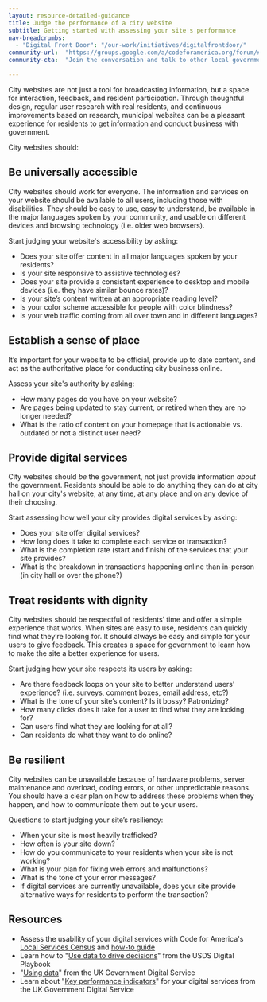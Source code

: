 ```yaml
---
layout: resource-detailed-guidance
title: Judge the performance of a city website 
subtitle: Getting started with assessing your site's performance
nav-breadcrumbs:
  - "Digital Front Door": "/our-work/initiatives/digitalfrontdoor/"
community-url:	"https://groups.google.com/a/codeforamerica.org/forum/#!forum/digital-front-door"
community-cta:	"Join the conversation and talk to other local government staff in our Digital Front Door community."

---
```


City websites are not just a tool for broadcasting information, but a space for interaction, feedback, and resident participation. Through thoughtful design, regular user research with real residents, and continuous improvements based on research, municipal websites can be a pleasant experience for residents to get information and conduct business with government. 

City websites should: 

## Be universally accessible

City websites should work for everyone. The information and services on your website should be available to all users, including those with disabilities. They should be easy to use, easy to understand, be available in the major languages spoken by your community, and usable on different devices and browsing technology (i.e. older web browsers). 

Start judging your website's accessibility by asking:
	
* Does your site offer content in all major languages spoken by your residents?
* Is your site responsive to assistive technologies?
* Does your site provide a consistent experience to desktop and mobile devices (i.e. they have similar bounce rates)?
* Is your site’s content written at an appropriate reading level?
* Is your color scheme accessible for people with color blindness?
* Is your web traffic coming from all over town and in different languages?


## Establish a sense of place
It’s important for your website to be official, provide up to date content, and act as the authoritative place for conducting city business online.

Assess your site's authority by asking:

* How many pages do you have on your website? 
* Are pages being updated to stay current, or retired when they are no longer needed?
* What is the ratio of content on your homepage that is actionable vs. outdated or not a distinct user need?


## Provide digital services
City websites should *be* the government, not just provide information *about* the government. Residents should be able to do anything they can do at city hall on your city's website, at any time, at any place and on any device of their choosing.

Start assessing how well your city provides digital services by asking:

* Does your site offer digital services?
* How long does it take to complete each service or transaction?
* What is the completion rate (start and finish) of the services that your site provides?
* What is the breakdown in transactions happening online than in-person (in city hall or over the phone?)


## Treat residents with dignity
City websites should be respectful of residents’ time and offer a simple experience that works. When sites are easy to use, residents can quickly find what they’re looking for. It should always be easy and simple for your users to give feedback. This creates a space for government to learn how to make the site a better experience for users.  

Start judging how your site respects its users by asking:

* Are there feedback loops on your site to better understand users’ experience? (i.e. surveys, comment boxes, email address, etc?)
* What is the tone of your site’s content? Is it bossy? Patronizing? 
* How many clicks does it take for a user to find what they are looking for?
* Can users find what they are looking for at all?
* Can residents do what they want to do online?


## Be resilient 
City websites can be unavailable because of hardware problems, server maintenance and overload, coding errors, or other unpredictable reasons. You should have a clear plan on how to address these problems when they happen, and how to communicate them out to your users.  
	
Questions to start judging your site’s resiliency:

* When your site is most heavily trafficked? 
* How often is your site down?
* How do you communicate to your residents when your site is not working?
* What is your plan for fixing web errors and malfunctions?
* What is the tone of your error messages? 
* If digital services are currently unavailable, does your site provide alternative ways for residents to perform the transaction? 

## Resources

 - Assess the usability of your digital services with Code for America's [Local Services Census](https://service-census.herokuapp.com/) and [how-to guide](/our-work/initiatives/digitalfrontdoor/playbook/user-needs/assess-digital-services.html)
 - Learn how to "[Use data to drive decisions](https://playbook.cio.gov/#play12)" from the USDS Digital Playbook 
 - "[Using data](https://www.gov.uk/service-manual/measurement/using-data.html)" from the UK Government Digital Service
 - Learn about "[Key performance indicators](https://www.gov.uk/service-manual/measurement/other-kpis.html)" for your digital services from the UK Government Digital Service
 
 
